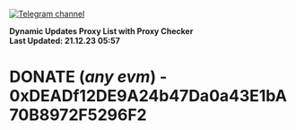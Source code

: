 [![Telegram channel](https://img.shields.io/endpoint?url=https://runkit.io/damiankrawczyk/telegram-badge/branches/master?url=https://t.me/n4z4v0d)](https://t.me/n4z4v0d) 

**Dynamic Updates Proxy List with Proxy Checker**  
**Last Updated: 21.12.23 05:57**

# DONATE (_any evm_) - 0xDEADf12DE9A24b47Da0a43E1bA70B8972F5296F2
